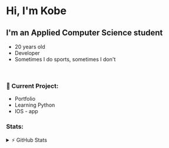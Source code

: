 # Hi, I'm Kobe
## I'm an Applied Computer Science student
- 20 years old
- Developer
- Sometimes I do sports, sometimes I don't

<br />

### 🎯 Current Project:
- Portfolio
- Learning Python
- IOS - app
<!-- It's quiet.....
-->
### Stats:
<details>
  <summary>⚡ GitHub Stats</summary>

  <img align="left" alt="Kobe's GitHub Stats" src="https://github-readme-stats.vercel.app/api?username=kobe-sapijn&show_icons=true&theme=dark" />

</details>
